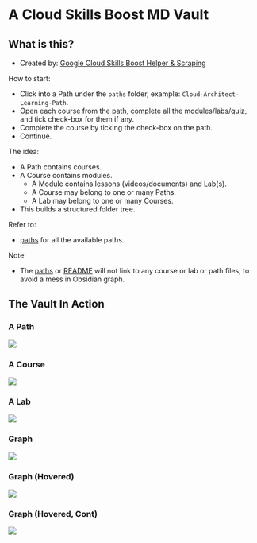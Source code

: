 # A Cloud Skills Boost MD Vault

## What is this?

- Created by: [Google Cloud Skills Boost Helper & Scraping](https://github.com/samdx/cloudskillsboost-helper)

How to start:

- Click into a Path under the `paths` folder, example: `Cloud-Architect-Learning-Path`.
- Open each course from the path, complete all the modules/labs/quiz, and tick check-box for them if any.
- Complete the course by ticking the check-box on the path.
- Continue.

The idea:

- A Path contains courses.
- A Course contains modules.
    - A Module contains lessons (videos/documents) and Lab(s).
    - A Course may belong to one or many Paths.
    - A Lab may belong to one or many Courses.
- This builds a structured folder tree.

Refer to:

- [paths](paths.md) for all the available paths.

Note:

- The [paths](paths.md) or [README](README.md) will not link to any course or lab or path files, to avoid a mess in Obsidian graph.

## The Vault In Action

### A Path

![](assets/2025-04-03_09-46-08.png)

### A Course

![](assets/2025-04-03_09-46-29.png)

### A Lab

![](assets/2025-04-03_09-46-44.png)

### Graph

![](assets/2025-04-03_09-47-10.png)

### Graph (Hovered)

![](assets/2025-04-03_09-47-13.png)

### Graph (Hovered, Cont)

![](assets/2025-04-03_09-47-18.png)
